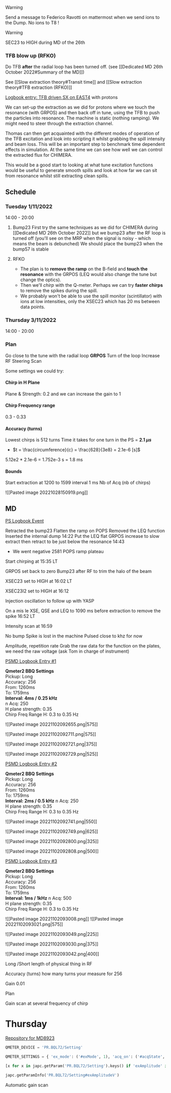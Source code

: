 > [!warning]
> Send a message to Federico Ravotti on mattermost when we send ions to the Dump.
> No ions to T8 !
> 

> [!warning]
SEC23 to HIGH during MD of the 26th

### TFB blow up (RFKO)

Do TFB **after** the radial loop has been turned off. (see [[Dedicated MD 26th October 2022#Summary of the MD]])

See [[Slow extraction theory#Transit time]] and [[Slow extraction theory#TFB extraction (RFKO)]]

[Logbook entry: TFB driven SX on EAST4](https://logbook.cern.ch/elogbook-server/GET/showEventInLogbook/3605176) with protons

We can set-up the extraction as we did for protons where we touch the resonance  (with GRPOS) and then back off in tune, using the TFB to push the particles into resonance. The machine is static (nothing ramping). We might need to steer through the extraction channel.

Thomas can then get acquainted with the different modes of operation of the TFB excitation and look into scripting it whilst grabbing the spill intensity and beam loss. This will be an important step to benchmark time dependent effects in simulation. At the same time we can see how well we can control the extracted flux for CHIMERA.

This would be a good start to looking at what tune excitation functions would be useful to generate smooth spills and look at how far we can sit from resonance whilst still extracting clean spills.


## Schedule

### Tuesday 1/11/2022

14:00 - 20:00

1) Bump23
	First try the same techniques as we did for CHIMERA during [[Dedicated MD 26th October 2022]] but we bump23 after the RF loop is turned off (you'll see on the MRP when the signal is noisy - which means the beam is debunched)
	We should place the bump23 when the bump57 is stable

2) RFKO
	* The plan is to **remove the ramp** on the B-field and **touch the resonance** with the GRPOS (LEQ would also change the tune but change the optics).
	* Then we'll *chirp* with the Q-meter. Perhaps we can try **faster chirps** to remove the spikes during the spill.
	* We probably won't be able to use the spill monitor (scintillator) with ions at low intensities, only the XSEC23 which has 20 ms between data points.

### Thursday 3/11/2022

14:00 - 20:00

### Plan

Go close to the tune with the radial loop **GRPOS**
Turn of the loop
Increase RF
Steering
Scan

Some settings we could try:
#### Chirp in H Plane
Plane & Strength: 0.2 and we can increase the gain to 1

#### Chirp Frequency range
0.3 - 0.33

#### Accuracy (turns)

Lowest chirps is 512 turns
Time it takes for one turn in the PS = **2.1 $\mu s$**
* $t = \frac{circumference}{c} = \frac{628}{3e8} = 2.1e-6 [s]$

5.12e2 * 2.1e-6 = 1.752e-3 s = 1.8 ms

#### Bounds

Start extraction at 1200 to 1599
interval 1 ms
Nb of Acq (nb of chirps)



![[Pasted image 20221028150919.png]]

## MD

[PS Logbook Event](https://logbook.cern.ch/elogbook-server/GET/showEventInLogbook/3643633)

Retracted the bump23
Flatten the ramp on POPS
Removed the LEQ function
Inserted the internal dump 14:22
Put the LEQ flat 
GRPOS increase to slow extract then retract to be just below the resonance 14:43
* We went negative
2581 POPS ramp plateau

Start chirping at 15:35 LT

GRPOS set back to zero
Bump23 after RF to trim the halo of the beam


XSEC23 set to HIGH at 16:02 LT

XSEC23I2 set to HIGH at 16:12

Injection oscillation to follow up with YASP

On a mis le XSE, QSE and LEQ to 1090 ms before extraction to remove the spike
16:52 LT

Intensity scan at 16:59

No bump
Spike is lost in the machine
Pulsed close to khz for now

Amplitude, repetition rate
Grab the raw data for the function on the plates, we need the raw voltage (ask Tom in charge of instrument)

[PSMD Logbook Entry #1](https://logbook.cern.ch/elogbook-server/GET/showEventInLogbook/3643689)

**Qmeter2 BBQ Settings**  
Pickup: Long  
Accuracy: 256  
From: 1260ms  
To: 1759ms  
**Interval: 4ms / 0.25 kHz**  
n Acq: 250  
H plane strength: 0.35  
Chirp Freq Range H: 0.3 to 0.35 Hz

![[Pasted image 20221102092655.png|575]]

![[Pasted image 20221102092711.png|575]]

![[Pasted image 20221102092721.png|375]]

![[Pasted image 20221102092729.png|525]]

[PSMD Logbook Entry #2](https://logbook.cern.ch/elogbook-server/GET/showEventInLogbook/3643684)

**Qmeter2 BBQ Settings**  
Pickup: Long  
Accuracy: 256  
From: 1260ms  
To: 1759ms  
**Interval: 2ms / 0.5 kHz**
n Acq: 250  
H plane strength: 0.35  
Chirp Freq Range H: 0.3 to 0.35 Hz  

![[Pasted image 20221102092741.png|550]]

![[Pasted image 20221102092749.png|625]]

![[Pasted image 20221102092800.png|325]]

![[Pasted image 20221102092808.png|500]]

[PSMD Logbook Entry #3](https://logbook.cern.ch/elogbook-server/GET/showEventInLogbook/3643681)

**Qmeter2 BBQ Settings**  
Pickup: Long  
Accuracy: 256  
From: 1260ms  
To: 1759ms  
**Interval: 1ms / 1kHz**
n Acq: 500  
H plane strength: 0.35  
Chirp Freq Range H: 0.3 to 0.35 Hz

![[Pasted image 20221102093008.png]]
![[Pasted image 20221102093021.png|575]]

![[Pasted image 20221102093049.png|225]]

![[Pasted image 20221102093030.png|375]]

![[Pasted image 20221102093042.png|400]]



Long /Short length of physical thing in RF

Accuracy (turns) how many turns your measure for 256

Gain 0.01

Plan

Gain scan at several frequency of chirp

# Thursday

[Repository for MD8923](https://gitlab.cern.ch/tbass/md-8923/-/blob/master/script.ipynb)

```python
QMETER_DEVICE = 'PR.BQL72/Setting'

QMETER_SETTINGS = { 'ex_mode': ('#exMode', 1), 'acq_on': ('#acqState', 1), 'acq_mode': ('#acqMode', 0), 'det_fft_window': ('#fftWindowFunction', 2), 'n_measurements': ('#nbOfMeas', 12), 'n_turns': ('#nbOfTurns', 1024), 'interval': ('#acqPeriod', 6), 'from': ('#acqOffset', 482+170), 'ex_h_amplitude': ('#exAmplitudeH', 0.06), 'ex_v_amplitude': ('#exAmplitudeV', 0.06), 'ex_h_enable': ('#exEnableH', 'True'), 'ex_v_enable': ('#exEnableV', 'False'), 'chirp_h_start': ('#chirpStartFreqH', 0.23), 'chirp_h_stop': ('#chirpStopFreqH', 0.27), 'chirp_v_start': ('#chirpStartFreqV', 0.25), 'chirp_v_stop': ('#chirpStopFreqV', 0.40), 'bias_h': ('#biasH', 0), 'bias_v': ('#biasV', 0), 'time_const_1h': ('#timeConstant1H', 1), 'time_const_2h': ('#timeConstant2H', 1), 'time_const_1v': ('#timeConstant1V', 1), 'time_const_2v': ('#timeConstant2V', 1), 'DC_det_1': ('#DCdet1', 0), 'DC_det_2': ('#DCdet2', 0), 'ex_pattern': ('#exPattern', 1), }

[x for x in japc.getParam('PR.BQL72/Setting').keys() if 'exAmplitude' in x]

japc.getParamInfo('PR.BQL72/Setting#exAmplitudeV')
```

Automatic gain scan